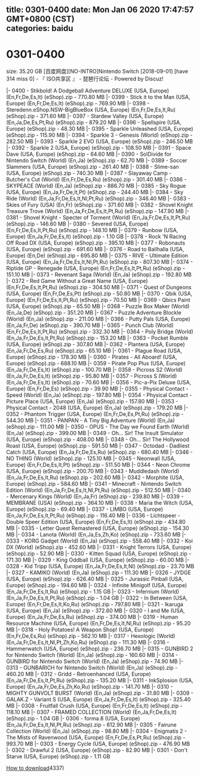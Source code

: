 
title: 0301-0400
date: Mon Jan 06 2020 17:47:57 GMT+0800 (CST)    
categories: baidu
---

# 0301-0400
size: 35.20 GB
 [百度网盘][NO-INTRO]Nintendo Switch [2018-09-01] [have 314 miss 0] - 『 ISO共享区 』 - 琵琶行论坛 - Powered by Discuz!
 
|- 0400 - Stikbold! A Dodgeball Adventure DELUXE (USA, Europe) (En,Fr,De,Es,It) (eShop).zip - 770.80 MB
|- 0399 - Stick it to the Man (USA, Europe) (En,Fr,De,Es,It) (eShop).zip - 769.90 MB
|- 0398 - Steredenn.eShop.NSW-BigBlueBox (USA, Europe) (En,Fr,De,Es,It,Ru) (eShop).zip - 371.60 MB
|- 0397 - Stardew Valley (USA, Europe) (En,Ja,De,Es,Pt,Ru) (eShop).zip - 879.20 MB
|- 0396 - Spellspire (USA, Europe) (eShop).zip - 48.30 MB
|- 0395 - Sparkle Unleashed (USA, Europe) (eShop).zip - 115.90 MB
|- 0394 - Sparkle 3 - Genesis (World) (eShop).zip - 282.50 MB
|- 0393 - Sparkle 2 EVO (USA, Europe) (eShop).zip - 246.50 MB
|- 0392 - Sparkle 2 (USA, Europe) (eShop).zip - 108.50 MB
|- 0391 - Space Dave (USA, Europe) (eShop).zip - 64.60 MB
|- 0390 - SolDivide for Nintendo Switch (World) (En,Ja) (eShop).zip - 62.70 MB
|- 0389 - Soccer Slammers (USA, Europe) (eShop).zip - 261.40 MB
|- 0388 - Slime-san (USA, Europe) (eShop).zip - 740.30 MB
|- 0387 - Slayaway Camp - Butcher's Cut (World) (En,Fr,De,Es,Ru) (eShop).zip - 301.40 MB
|- 0386 - SKYPEACE (World) (En,Ja) (eShop).zip - 886.70 MB
|- 0385 - Sky Rogue (USA, Europe) (En,Ja,Fr,De,It,Pt) (eShop).zip - 244.40 MB
|- 0384 - Sky Ride (World) (En,Ja,Fr,De,Es,It,Nl,Pt,Ru) (eShop).zip - 346.40 MB
|- 0383 - Skies of Fury (USA) (En,Fr) (eShop).zip - 371.60 MB
|- 0382 - Shovel Knight Treasure Trove (World) (En,Ja,Fr,De,Es,It,Pt,Ru) (eShop).zip - 147.90 MB
|- 0381 - Shovel Knight - Specter of Torment (World) (En,Ja,Fr,De,Es,It,Pt,Ru) (eShop).zip - 146.60 MB
|- 0380 - Severed (USA, Europe) (En,Fr,De,Es,It,Pt,Ru) (eShop).zip - 148.10 MB
|- 0379 - Runbow (USA, Europe) (En,Ja,Fr,De,Es,It) (eShop).zip - 1.10 GB
|- 0378 - Rock 'N Racing Off Road DX (USA, Europe) (eShop).zip - 395.10 MB
|- 0377 - Robonauts (USA, Europe) (eShop).zip - 691.60 MB
|- 0376 - Road to Ballhalla (USA, Europe) (En,De) (eShop).zip - 695.80 MB
|- 0375 - RIVE - Ultimate Edition (USA, Europe) (En,Ja,Fr,De,Es,It,Nl,Pt,Ru) (eShop).zip - 807.30 MB
|- 0374 - Riptide GP - Renegade (USA, Europe) (En,Fr,De,Es,It,Pt,Ru) (eShop).zip - 151.10 MB
|- 0373 - Revenant Saga (World) (En,Ja) (eShop).zip - 192.80 MB
|- 0372 - Red Game Without a Great Name (USA, Europe) (En,Fr,De,Es,It,Pt,Ru) (eShop).zip - 304.50 MB
|- 0371 - Quest of Dungeons (USA, Europe) (En,Fr,De,Es,Pt) (eShop).zip - 50.80 MB
|- 0370 - Qbik (USA, Europe) (En,Fr,De,Es,It,Pt,Ru) (eShop).zip - 70.50 MB
|- 0369 - Qbics Paint (USA, Europe) (eShop).zip - 65.50 MB
|- 0368 - Puzzle Box Maker (World) (En,Ja,De) (eShop).zip - 351.20 MB
|- 0367 - Puzzle Adventure Blockle (World) (En,Ja) (eShop).zip - 211.00 MB
|- 0366 - Putty Pals (USA, Europe) (En,Ja,Fr,De) (eShop).zip - 390.70 MB
|- 0365 - Punch Club (World) (En,Fr,De,Es,It,Pt,Ru) (eShop).zip - 332.30 MB
|- 0364 - Poly Bridge (World) (En,Ja,Fr,De,Es,It,Pt,Ru) (eShop).zip - 153.20 MB
|- 0363 - Pocket Rumble (USA, Europe) (eShop).zip - 307.80 MB
|- 0362 - Plantera (USA, Europe) (En,Ja,Fr,De,Es,Ru) (eShop).zip - 65.10 MB
|- 0361 - Plague Road (USA, Europe) (eShop).zip - 178.30 MB
|- 0360 - Pirates - All Aboard! (USA, Europe) (eShop).zip - 688.10 MB
|- 0359 - Pirate Pop Plus (USA, Europe) (En,Ja,Fr,De,Es,It) (eShop).zip - 100.70 MB
|- 0358 - Picross S2 (World) (En,Ja,Fr,De,Es,It) (eShop).zip - 95.80 MB
|- 0357 - Picross S (World) (En,Ja,Fr,De,Es,It) (eShop).zip - 70.60 MB
|- 0356 - Pic-a-Pix Deluxe (USA, Europe) (En,Fr,De,Es) (eShop).zip - 39.90 MB
|- 0355 - Physical Contact - Speed (World) (En,Ja) (eShop).zip - 197.80 MB
|- 0354 - Physical Contact - Picture Place (USA, Europe) (En,Ja) (eShop).zip - 157.80 MB
|- 0353 - Physical Contact - 2048 (USA, Europe) (En,Ja) (eShop).zip - 179.20 MB
|- 0352 - Phantom Trigger (USA, Europe) (En,Fr,De,Es,Pt,Ru) (eShop).zip - 544.30 MB
|- 0351 - PANPAN - A Tiny Big Adventure (World) (En,Ja) (eShop).zip - 111.00 MB
|- 0350 - OPUS - The Day we Found Earth (World) (En,Ja) (eShop).zip - 399.00 MB
|- 0349 - Oh... Sir! The Insult Simulator (USA, Europe) (eShop).zip - 408.00 MB
|- 0348 - Oh... Sir! The Hollywood Roast (USA, Europe) (eShop).zip - 591.50 MB
|- 0347 - Octodad - Dadliest Catch (USA, Europe) (En,Ja,Fr,De,Es,Ru) (eShop).zip - 680.40 MB
|- 0346 - NO THING (World) (eShop).zip - 125.10 MB
|- 0345 - Neonwall (USA, Europe) (En,Fr,De,Es,It,Pt) (eShop).zip - 511.50 MB
|- 0344 - Neon Chrome (USA, Europe) (eShop).zip - 200.70 MB
|- 0343 - Muddledash (World) (En,Ja,Fr,De,Es,It,Ru) (eShop).zip - 202.60 MB
|- 0342 - Morphite (USA, Europe) (eShop).zip - 584.60 MB
|- 0341 - Minecraft - Nintendo Switch Edition (World) (En,Ja,Fr,De,Es,It,Nl,Pt,Ru) (eShop).zip - 512.50 MB
|- 0340 - Mercenary Kings (World) (En,Ja,Fr) (eShop).zip - 239.80 MB
|- 0339 - MEMBRANE (USA) (eShop).zip - 364.10 MB
|- 0338 - Maria the Witch (USA, Europe) (eShop).zip - 69.40 MB
|- 0337 - LIMBO (USA, Europe) (En,Ja,Fr,De,Es,It,Pt,Ru) (eShop).zip - 116.40 MB
|- 0336 - Lichtspeer - Double Speer Edition (USA, Europe) (En,Fr,De,Es,It) (eShop).zip - 434.80 MB
|- 0335 - Letter Quest Remastered (USA, Europe) (eShop).zip - 154.30 MB
|- 0334 - Lanota (World) (En,Ja,Es,Zh,Ko) (eShop).zip - 733.60 MB
|- 0333 - KORG Gadget (World) (En,Ja) (eShop).zip - 558.40 MB
|- 0332 - Koi DX (World) (eShop).zip - 452.60 MB
|- 0331 - Knight Terrors (USA, Europe) (eShop).zip - 52.90 MB
|- 0330 - Kitten Squad (USA, Europe) (eShop).zip - 171.30 MB
|- 0329 - King Oddball (USA, Europe) (eShop).zip - 60.00 MB
|- 0328 - Kid Tripp (USA, Europe) (En,Ja,Fr,De,Es,It,Nl) (eShop).zip - 23.70 MB
|- 0327 - KAMIKO (World) (En,Ja) (eShop).zip - 111.30 MB
|- 0326 - JYDGE (USA, Europe) (eShop).zip - 626.40 MB
|- 0325 - Jurassic Pinball (USA, Europe) (eShop).zip - 194.60 MB
|- 0324 - Infinite Minigolf (USA, Europe) (En,Ja,Fr,De,Es,It,Ru) (eShop).zip - 1.15 GB
|- 0323 - Infernium (World) (En,Ja,Fr,De,Es,It,Pt,Ru) (eShop).zip - 1.04 GB
|- 0322 - In Between (USA, Europe) (En,Fr,De,Es,It,Ko,Ru) (eShop).zip - 797.80 MB
|- 0321 - Ikaruga (USA, Europe) (En,Ja) (eShop).zip - 372.60 MB
|- 0320 - I and Me (USA, Europe) (En,Ja,Fr,De,Es,Ru) (eShop).zip - 374.00 MB
|- 0319 - Human Resource Machine (USA, Europe) (En,Fr,De,Es,It,Nl,Ru) (eShop).zip - 95.20 MB
|- 0318 - Holy Potatoes! A Weapon Shop! (USA, Europe) (En,Fr,De,Es,Ru) (eShop).zip - 562.10 MB
|- 0317 - Hexologic (World) (En,Ja,Fr,De,Es,It,Nl,Pt,Zh,Ko,Ru) (eShop).zip - 111.30 MB
|- 0316 - Hammerwatch (USA, Europe) (eShop).zip - 236.70 MB
|- 0315 - GUNBIRD 2 for Nintendo Switch (World) (En,Ja) (eShop).zip - 160.60 MB
|- 0314 - GUNBIRD for Nintendo Switch (World) (En,Ja) (eShop).zip - 74.90 MB
|- 0313 - GUNBARICH for Nintendo Switch (World) (En,Ja) (eShop).zip - 460.20 MB
|- 0312 - Gridd - Retroenhanced (USA, Europe) (En,Ja,Fr,De,Es,It,Pt,Ru) (eShop).zip - 135.20 MB
|- 0311 - InkSplosion (USA, Europe) (En,Ja,Fr,De,Es,Zh,Ko,Ru) (eShop).zip - 141.70 MB
|- 0310 - MIGHTY GUNVOLT BURST (World) (En,Ja) (eShop).zip - 31.80 MB
|- 0309 - GALAK.Z - Variant S (USA, Europe) (En,Ja,Fr,De,Es,It) (eShop).zip - 325.40 MB
|- 0308 - Fruitfall Crush (USA, Europe) (En,Fr,De,Es,It) (eShop).zip - 118.10 MB
|- 0307 - FRAMED COLLECTION (World) (En,Ja,Fr,De,Es,It) (eShop).zip - 1.04 GB
|- 0306 - forma.8 (USA, Europe) (En,Ja,Fr,De,Es,It,Nl,Pt,Ru) (eShop).zip - 612.90 MB
|- 0305 - Fairune Collection (World) (En,Ja) (eShop).zip - 98.80 MB
|- 0304 - Enigmatis 2 - The Mists of Ravenwood (USA, Europe) (En,Fr,De,Es,Pt,Ru) (eShop).zip - 993.70 MB
|- 0303 - Energy Cycle (USA, Europe) (eShop).zip - 476.90 MB
|- 0302 - Drawful 2 (USA, Europe) (eShop).zip - 82.90 MB
|- 0301 - Don't Starve (USA, Europe) (eShop).zip - 1.11 GB

[How to download](https://bpcam.bemobtrk.com/go/2ceec3aa-1ca2-46d6-b9ff-aaa5c184517c?jno=4338)4337)